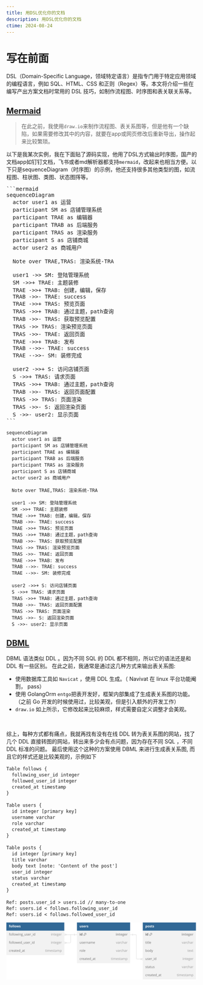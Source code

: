 ```yaml
---
title: 用DSL优化你的文档
description: 用DSL优化你的文档
ctime: 2024-08-24
---
```

# 写在前面
DSL（Domain-Specific Language，领域特定语言）是指专门用于特定应用领域的编程语言，例如 SQL、HTML、CSS 和正则（Regex）等。本文将介绍一些在编写产出方案文档时常用的 DSL 技巧，如制作流程图、时序图和表关联关系等。
##  <a href='https://mermaid.js.org/intro/'>Mermaid</a>
> 在此之前，我使用`draw.io`来制作流程图、表关系图等，但是他有一个缺陷，如果需要修改其中的内容，就要在app或网页修改后重新导出，操作起来比较繁琐。

以下是我某次实例，我在下面贴了源码实现，他用了DSL方式输出时序图，国产的文档app如钉钉文档，飞书或者md解析器都支持`mermaid`，改起来也相当方便。以下只是sequenceDiagram（时序图）的示例，他还支持很多其他类型的图，如流程图、柱状图、类图、状态图㩐等。

<pre>
```mermaid
sequenceDiagram
  actor user1 as 运营
  participant SM as 店铺管理系统
  participant TRAE as 编辑器
  participant TRAB as 后端服务
  participant TRAS as 渲染服务
  participant S as 店铺商城
  actor user2 as 商城用户

  Note over TRAE,TRAS: 渲染系统-TRA

  user1 ->> SM: 登陆管理系统
  SM ->>+ TRAE: 主题装修
  TRAE ->>+ TRAB: 创建，编辑，保存
  TRAB ->>- TRAE: success
  TRAE ->>+ TRAS: 预览页面
  TRAS ->>+ TRAB: 通过主题，path查询
  TRAB ->>- TRAS: 获取预览配置
  TRAS ->> TRAS: 渲染预览页面
  TRAS ->>- TRAE: 返回页面
  TRAE ->>+ TRAB: 发布
  TRAB -->>- TRAE: success
  TRAE -->>- SM: 装修完成

  user2 ->>+ S: 访问店铺页面
  S ->>+ TRAS: 请求页面
  TRAS ->>+ TRAB: 通过主题，path查询
  TRAB ->>- TRAS: 返回页面配置
  TRAS ->> TRAS: 页面渲染
  TRAS ->>- S: 返回渲染页面
  S ->>- user2: 显示页面
```
</pre>

```mermaid
sequenceDiagram
  actor user1 as 运营
  participant SM as 店铺管理系统
  participant TRAE as 编辑器
  participant TRAB as 后端服务
  participant TRAS as 渲染服务
  participant S as 店铺商城
  actor user2 as 商城用户

  Note over TRAE,TRAS: 渲染系统-TRA

  user1 ->> SM: 登陆管理系统
  SM ->>+ TRAE: 主题装修
  TRAE ->>+ TRAB: 创建，编辑，保存
  TRAB ->>- TRAE: success
  TRAE ->>+ TRAS: 预览页面
  TRAS ->>+ TRAB: 通过主题，path查询
  TRAB ->>- TRAS: 获取预览配置
  TRAS ->> TRAS: 渲染预览页面
  TRAS ->>- TRAE: 返回页面
  TRAE ->>+ TRAB: 发布
  TRAB -->>- TRAE: success
  TRAE -->>- SM: 装修完成

  user2 ->>+ S: 访问店铺页面
  S ->>+ TRAS: 请求页面
  TRAS ->>+ TRAB: 通过主题，path查询
  TRAB ->>- TRAS: 返回页面配置
  TRAS ->> TRAS: 页面渲染
  TRAS ->>- S: 返回渲染页面
  S ->>- user2: 显示页面
```


## <a href='https://dbdiagram.io/d'>DBML</a>
 DBML 语法类似 DDL 。因为不同 SQL 的 DDL 都不相同，所以它的语法还是和 DDL 有一些区别。 在此之前，我通常是通过这几种方式来输出表关系图:

  - 使用数据库工具如 `Navicat` ，使用 DDL 生成。（ Navivat 在 linux 平台功能阉割， pass）
  - 使用 GolangOrm `entgo`把表开发好，框架内部集成了生成表关系图的功能。（之前 Go 开发的时候使用过，比较美观，但是引入额外的开发工作）
  - `draw.io` 如上所示，它修改起来比较麻烦，样式需要自定义调整才会美观。

<br>

综上，每种方式都有痛点，我就再找有没有在线 DDL 转为表关系图的网站，找了几个 DDL 直接转图的网站，转出来多少会有点问题，因为存在不同 SQL ，不同 DDL 标准的问题。 最后使用这个这种的方案使用 DBML 来进行生成表关系图, 而且它的样式还是比较美观的，示例如下

```
Table follows {
  following_user_id integer
  followed_user_id integer
  created_at timestamp 
}

Table users {
  id integer [primary key]
  username varchar
  role varchar
  created_at timestamp
}

Table posts {
  id integer [primary key]
  title varchar
  body text [note: 'Content of the post']
  user_id integer
  status varchar
  created_at timestamp
}

Ref: posts.user_id > users.id // many-to-one
Ref: users.id < follows.following_user_id
Ref: users.id < follows.followed_user_id
```
![Demo](/public/dbml.svg)

